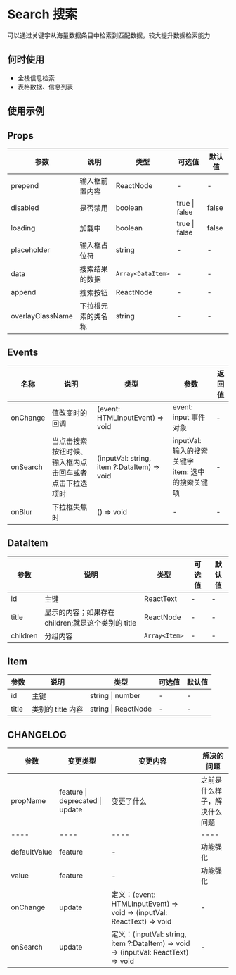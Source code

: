 # Search 搜索

可以通过关键字从海量数据条目中检索到匹配数据，较大提升数据检索能力

## 何时使用

- 全栈信息检索
- 表格数据、信息列表

## 使用示例

<!-- Inject Stories -->

## Props

| 参数             | 说明               | 类型                | 可选值        | 默认值 |
| ---------------- | ------------------ | ------------------- | ------------- | ------ |
| prepend          | 输入框前置内容     | ReactNode | -             | -      |
| disabled         | 是否禁用           | boolean             | true \| false | false  |
| loading          | 加载中             | boolean             | true \| false | false  |
| placeholder      | 输入框占位符       | string | -             | -      |
| data             | 搜索结果的数据     | `Array<DataItem>`   | -             | -      |
| append           | 搜索按钮           | ReactNode           | -             | -      |
| overlayClassName | 下拉根元素的类名称 | string              | -             | -      |

## Events

| 名称     | 说明                                                   | 类型                                        | 参数                                                    | 返回值 |
| -------- | ------------------------------------------------------ | ------------------------------------------- | ------------------------------------------------------- | ------ |
| onChange | 值改变时的回调                                         | (event: HTMLInputEvent) => void             | event: input 事件对象                                   | -      |
| onSearch | 当点击搜索按钮时候、输入框内点击回车或者点击下拉选项时 | (inputVal: string, item ?:DataItem) => void | inputVal: 输入的搜索关键字 <br/> item: 选中的搜索关键项 | -      |
| onBlur   | 下拉框失焦时                                           | () => void                                  | -                                                       | -      |

## DataItem

| 参数     | 说明                                               | 类型          | 可选值 | 默认值 |
| -------- | -------------------------------------------------- | ------------- | ------ | ------ |
| id       | 主键                                               | ReactText     | -      | -      |
| title    | 显示的内容；如果存在 children;就是这个类别的 title | ReactNode     | -      | -      |
| children | 分组内容                                           | `Array<Item>` | -      | -      |

## Item

| 参数  | 说明              | 类型                | 可选值 | 默认值 |
| ----- | ----------------- | ------------------- | ------ | ------ |
| id    | 主键              | string \| number    | -      | -      |
| title | 类别的 title 内容 | string \| ReactNode | -      | -      |

## CHANGELOG

| 参数         | 变更类型                        | 变更内容                                                                           | 解决的问题                   |
| ------------ | ------------------------------- | ---------------------------------------------------------------------------------- | ---------------------------- |
| propName     | feature \| deprecated \| update | 变更了什么                                                                         | 之前是什么样子，解决什么问题 |
| ----         | ----                            | ----                                                                               | ----                         |
| defaultValue | feature                         | -                                                                                  | 功能强化                     |
| value        | feature                         | -                                                                                  | 功能强化                     |
| onChange     | update                          | 定义：(event: HTMLInputEvent) => void -> (inputVal: ReactText) => void             | -                            |
| onSearch     | update                          | 定义：(inputVal: string, item ?:DataItem) => void -> (inputVal: ReactText) => void | -                            |

